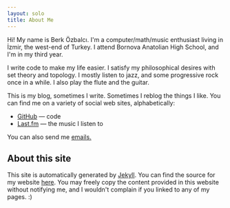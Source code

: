 ```yaml
---
layout: solo
title: About Me
---
```


Hi! My name is Berk Özbalcı. I'm a computer/math/music enthusiast living in İzmir, the west-end of Turkey. I attend Bornova Anatolian High School, and I'm in my third year.

I write code to make my life easier. I satisfy my philosophical desires with set theory and topology. I mostly listen to jazz, and some progressive rock once in a while. I also play the flute and the guitar.

This is my blog, sometimes I write. Sometimes I reblog the things I like. You can find me on a variety of social web sites, alphabetically:

* [GitHub][github] — code
* [Last.fm][lastfm] — the music I listen to

You can also send me [emails.][email]

## About this site

This site is automatically generated by [Jekyll][jekyll]. You can find the source for my website [here][blogsrc]. You may freely copy the content provided in this website without notifying me, and I wouldn't complain if you linked to any of my pages. :)

[email]: mailto:berkozbalci@gmail.com
[github]: https://github.com/berkoz/
[lastfm]: http://www.last.fm/user/theconjuring666
[jekyll]: http://jekyllrb.com/
[blogsrc]: https://github.com/berkoz/blog
